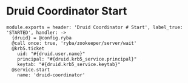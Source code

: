 
# Druid Coordinator Start

    module.exports = header: 'Druid Coordinator # Start', label_true: 'STARTED', handler: ->
      {druid} = @config.ryba
      @call once: true, 'ryba/zookeeper/server/wait'
      @krb5.ticket
        uid: "#{druid.user.name}"
        principal: "#{druid.krb5_service.principal}"
        keytab: "#{druid.krb5_service.keytab}"
      @service.start
        name: 'druid-coordinator'

